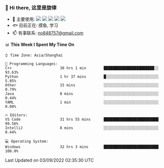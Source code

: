 ### 👋 Hi there, 这里是旋律
- 🔭 主要使用: 
![](https://img.shields.io/badge/-Python-3e74a2?style=flat-square&logo=Python&logoColor=fff)
![](https://img.shields.io/badge/-Java-007396?mstyle=flat-square&logo=Java&logoColor=fff)
![](https://img.shields.io/badge/-Node.js-339933?style=flat-square&logo=Node.js&logoColor=fff)
![](https://img.shields.io/badge/-PostgreSQL-4169e1?style=flat-square&logo=PostgreSQL&logoColor=fff)
![](https://img.shields.io/badge/-VSCode-007acc?style=flat-square&logo=Visual-Studio-Code&logoColor=fff)
- 🐟 目前正在: 摸鱼, 学习
- 📫 有事联系: no848757@gmail.com

<!--START_SECTION:waka-->
📊 **This Week I Spent My Time On** 

```text
⌚︎ Time Zone: Asia/Shanghai

💬 Programming Languages: 
C++                      30 hrs 1 min        ███████████████████████░░   93.63% 
Python                   1 hr 37 mins        █░░░░░░░░░░░░░░░░░░░░░░░░   5.05% 
Other                    15 mins             ░░░░░░░░░░░░░░░░░░░░░░░░░   0.79% 
Java                     8 mins              ░░░░░░░░░░░░░░░░░░░░░░░░░   0.44% 
YAML                     1 min               ░░░░░░░░░░░░░░░░░░░░░░░░░   0.08%

🔥 Editors: 
VS Code                  31 hrs 55 mins      █████████████████████████   99.56% 
IntelliJ                 8 mins              ░░░░░░░░░░░░░░░░░░░░░░░░░   0.44%

💻 Operating System: 
Windows                  32 hrs 3 mins       █████████████████████████   100.0%

```


 Last Updated on 03/09/2022 02:35:30 UTC
<!--END_SECTION:waka-->
